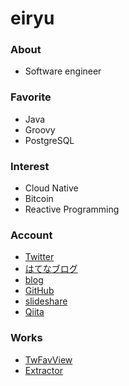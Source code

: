 eiryu
=======================


### About
- Software engineer

### Favorite
- Java
- Groovy
- PostgreSQL

### Interest

- Cloud Native
- Bitcoin
- Reactive Programming

### Account
- [Twitter](http://twitter.com/eiryu)
- [はてなブログ](http://d.hatena.ne.jp/eiryu9)
- [blog](http://blog.eiryu.com)
- [GitHub](https://github.com/eiryu)
- [slideshare](http://www.slideshare.net/eiryu)
- [Qiita](http://qiita.com/eiryu)

### Works
- [TwFavView](http://apps.eiryu.com/twfavview) 
- [Extractor](http://eiryu.com/extractor/) 
